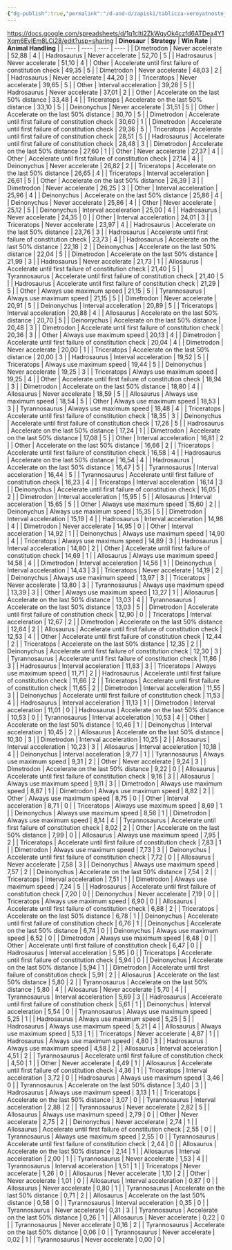 ```yaml
---
{"dg-publish":true,"permalink":"/d-and-d/zapiski/tablicza-veroyatnostej-pobedy-v-skachkah/","created":"2024-01-16T22:36:02.990+04:00","updated":"2024-01-16T22:42:00.260+04:00"}
---
```



https://docs.google.com/spreadsheets/d/1q1cIti2ZkWqyOk4czfd6ATDea4Y1Xqm6EyIEm8LCi28/edit?usp=sharing
| **Dinosaur** | **Strategy** | **Win Rate** | **Animal Handling** |
| ---- | ---- | ---- | ---- |
| Dimetrodon | Never accelerate | 52,88 | 4 |
| Hadrosaurus | Never accelerate | 52,70 | 5 |
| Hadrosaurus | Never accelerate | 51,10 | 4 |
| Other | Accelerate until first failure of constitution check | 49,35 | 5 |
| Dimetrodon | Never accelerate | 48,03 | 2 |
| Hadrosaurus | Never accelerate | 44,20 | 3 |
| Triceratops | Never accelerate | 39,65 | 5 |
| Other | Interval acceleration | 39,28 | 5 |
| Hadrosaurus | Never accelerate | 37,01 | 2 |
| Other | Accelerate on the last 50% distance | 33,48 | 4 |
| Triceratops | Accelerate on the last 50% distance | 33,10 | 5 |
| Deinonychus | Never accelerate | 31,51 | 5 |
| Other | Accelerate on the last 50% distance | 30,70 | 5 |
| Dimetrodon | Accelerate until first failure of constitution check | 30,60 | 1 |
| Dimetrodon | Accelerate until first failure of constitution check | 29,36 | 5 |
| Triceratops | Accelerate until first failure of constitution check | 28,51 | 5 |
| Hadrosaurus | Accelerate until first failure of constitution check | 28,48 | 3 |
| Dimetrodon | Accelerate on the last 50% distance | 27,60 | 1 |
| Other | Never accelerate | 27,37 | 4 |
| Other | Accelerate until first failure of constitution check | 27,14 | 4 |
| Deinonychus | Never accelerate | 26,82 | 2 |
| Triceratops | Accelerate on the last 50% distance | 26,65 | 4 |
| Triceratops | Interval acceleration | 26,61 | 5 |
| Other | Accelerate on the last 50% distance | 26,39 | 3 |
| Dimetrodon | Never accelerate | 26,25 | 3 |
| Other | Interval acceleration | 25,96 | 4 |
| Deinonychus | Accelerate on the last 50% distance | 25,86 | 4 |
| Deinonychus | Never accelerate | 25,86 | 4 |
| Other | Never accelerate | 25,12 | 5 |
| Deinonychus | Interval acceleration | 25,00 | 4 |
| Hadrosaurus | Never accelerate | 24,35 | 0 |
| Other | Interval acceleration | 24,01 | 3 |
| Triceratops | Never accelerate | 23,97 | 4 |
| Hadrosaurus | Accelerate on the last 50% distance | 23,76 | 3 |
| Hadrosaurus | Accelerate until first failure of constitution check | 23,73 | 4 |
| Hadrosaurus | Accelerate on the last 50% distance | 22,18 | 2 |
| Deinonychus | Accelerate on the last 50% distance | 22,04 | 5 |
| Dimetrodon | Accelerate on the last 50% distance | 21,99 | 3 |
| Hadrosaurus | Never accelerate | 21,73 | 1 |
| Allosaurus | Accelerate until first failure of constitution check | 21,40 | 5 |
| Tyrannosaurus | Accelerate until first failure of constitution check | 21,40 | 5 |
| Hadrosaurus | Accelerate until first failure of constitution check | 21,29 | 5 |
| Other | Always use maximum speed | 21,15 | 5 |
| Tyrannosaurus | Always use maximum speed | 21,15 | 5 |
| Dimetrodon | Never accelerate | 20,91 | 5 |
| Deinonychus | Interval acceleration | 20,89 | 5 |
| Triceratops | Interval acceleration | 20,88 | 4 |
| Allosaurus | Accelerate on the last 50% distance | 20,70 | 5 |
| Deinonychus | Accelerate on the last 50% distance | 20,48 | 3 |
| Dimetrodon | Accelerate until first failure of constitution check | 20,36 | 3 |
| Other | Always use maximum speed | 20,13 | 4 |
| Dimetrodon | Accelerate until first failure of constitution check | 20,04 | 4 |
| Dimetrodon | Never accelerate | 20,00 | 1 |
| Triceratops | Accelerate on the last 50% distance | 20,00 | 3 |
| Hadrosaurus | Interval acceleration | 19,52 | 5 |
| Triceratops | Always use maximum speed | 19,44 | 5 |
| Deinonychus | Never accelerate | 19,25 | 3 |
| Triceratops | Always use maximum speed | 19,25 | 4 |
| Other | Accelerate until first failure of constitution check | 18,94 | 3 |
| Dimetrodon | Accelerate on the last 50% distance | 18,80 | 4 |
| Allosaurus | Never accelerate | 18,59 | 5 |
| Allosaurus | Always use maximum speed | 18,54 | 5 |
| Other | Always use maximum speed | 18,53 | 3 |
| Tyrannosaurus | Always use maximum speed | 18,48 | 4 |
| Triceratops | Accelerate until first failure of constitution check | 18,35 | 3 |
| Deinonychus | Accelerate until first failure of constitution check | 17,26 | 5 |
| Hadrosaurus | Accelerate on the last 50% distance | 17,24 | 1 |
| Dimetrodon | Accelerate on the last 50% distance | 17,08 | 5 |
| Other | Interval acceleration | 16,81 | 2 |
| Other | Accelerate on the last 50% distance | 16,66 | 2 |
| Triceratops | Accelerate until first failure of constitution check | 16,58 | 4 |
| Hadrosaurus | Accelerate on the last 50% distance | 16,54 | 4 |
| Hadrosaurus | Accelerate on the last 50% distance | 16,47 | 5 |
| Tyrannosaurus | Interval acceleration | 16,44 | 5 |
| Tyrannosaurus | Accelerate until first failure of constitution check | 16,23 | 4 |
| Triceratops | Interval acceleration | 16,14 | 3 |
| Deinonychus | Accelerate until first failure of constitution check | 16,05 | 2 |
| Dimetrodon | Interval acceleration | 15,95 | 5 |
| Allosaurus | Interval acceleration | 15,65 | 5 |
| Other | Always use maximum speed | 15,60 | 2 |
| Deinonychus | Always use maximum speed | 15,35 | 5 |
| Dimetrodon | Interval acceleration | 15,19 | 4 |
| Hadrosaurus | Interval acceleration | 14,98 | 4 |
| Dimetrodon | Never accelerate | 14,95 | 0 |
| Other | Interval acceleration | 14,92 | 1 |
| Deinonychus | Always use maximum speed | 14,90 | 4 |
| Triceratops | Always use maximum speed | 14,89 | 3 |
| Hadrosaurus | Interval acceleration | 14,80 | 2 |
| Other | Accelerate until first failure of constitution check | 14,69 | 1 |
| Allosaurus | Always use maximum speed | 14,58 | 4 |
| Dimetrodon | Interval acceleration | 14,56 | 1 |
| Deinonychus | Interval acceleration | 14,43 | 3 |
| Triceratops | Never accelerate | 14,19 | 2 |
| Deinonychus | Always use maximum speed | 13,97 | 3 |
| Triceratops | Never accelerate | 13,80 | 3 |
| Tyrannosaurus | Always use maximum speed | 13,39 | 3 |
| Other | Always use maximum speed | 13,27 | 1 |
| Allosaurus | Accelerate on the last 50% distance | 13,03 | 4 |
| Tyrannosaurus | Accelerate on the last 50% distance | 13,03 | 5 |
| Dimetrodon | Accelerate until first failure of constitution check | 12,90 | 0 |
| Triceratops | Interval acceleration | 12,67 | 2 |
| Dimetrodon | Accelerate on the last 50% distance | 12,64 | 2 |
| Allosaurus | Accelerate until first failure of constitution check | 12,53 | 4 |
| Other | Accelerate until first failure of constitution check | 12,44 | 2 |
| Triceratops | Accelerate on the last 50% distance | 12,35 | 2 |
| Deinonychus | Accelerate until first failure of constitution check | 12,30 | 3 |
| Tyrannosaurus | Accelerate until first failure of constitution check | 11,86 | 3 |
| Hadrosaurus | Interval acceleration | 11,83 | 3 |
| Triceratops | Always use maximum speed | 11,71 | 2 |
| Hadrosaurus | Accelerate until first failure of constitution check | 11,66 | 2 |
| Triceratops | Accelerate until first failure of constitution check | 11,65 | 2 |
| Dimetrodon | Interval acceleration | 11,55 | 3 |
| Deinonychus | Accelerate until first failure of constitution check | 11,53 | 4 |
| Hadrosaurus | Interval acceleration | 11,13 | 1 |
| Dimetrodon | Interval acceleration | 11,01 | 0 |
| Hadrosaurus | Accelerate on the last 50% distance | 10,53 | 0 |
| Tyrannosaurus | Interval acceleration | 10,53 | 4 |
| Other | Accelerate on the last 50% distance | 10,46 | 1 |
| Deinonychus | Interval acceleration | 10,45 | 2 |
| Allosaurus | Accelerate on the last 50% distance | 10,30 | 3 |
| Dimetrodon | Interval acceleration | 10,25 | 2 |
| Allosaurus | Interval acceleration | 10,23 | 3 |
| Allosaurus | Interval acceleration | 10,18 | 4 |
| Deinonychus | Interval acceleration | 9,77 | 1 |
| Tyrannosaurus | Always use maximum speed | 9,31 | 2 |
| Other | Never accelerate | 9,24 | 3 |
| Dimetrodon | Accelerate on the last 50% distance | 9,22 | 0 |
| Allosaurus | Accelerate until first failure of constitution check | 9,16 | 3 |
| Allosaurus | Always use maximum speed | 9,11 | 3 |
| Dimetrodon | Always use maximum speed | 8,87 | 1 |
| Dimetrodon | Always use maximum speed | 8,82 | 2 |
| Other | Always use maximum speed | 8,75 | 0 |
| Other | Interval acceleration | 8,71 | 0 |
| Triceratops | Always use maximum speed | 8,69 | 1 |
| Deinonychus | Always use maximum speed | 8,56 | 1 |
| Dimetrodon | Always use maximum speed | 8,14 | 4 |
| Tyrannosaurus | Accelerate until first failure of constitution check | 8,02 | 2 |
| Other | Accelerate on the last 50% distance | 7,99 | 0 |
| Allosaurus | Always use maximum speed | 7,95 | 2 |
| Triceratops | Accelerate until first failure of constitution check | 7,83 | 1 |
| Dimetrodon | Always use maximum speed | 7,73 | 3 |
| Deinonychus | Accelerate until first failure of constitution check | 7,72 | 0 |
| Allosaurus | Never accelerate | 7,58 | 3 |
| Deinonychus | Always use maximum speed | 7,57 | 2 |
| Deinonychus | Accelerate on the last 50% distance | 7,54 | 2 |
| Triceratops | Interval acceleration | 7,51 | 1 |
| Dimetrodon | Always use maximum speed | 7,24 | 5 |
| Hadrosaurus | Accelerate until first failure of constitution check | 7,20 | 0 |
| Deinonychus | Never accelerate | 7,19 | 0 |
| Triceratops | Always use maximum speed | 6,90 | 0 |
| Allosaurus | Accelerate until first failure of constitution check | 6,88 | 2 |
| Triceratops | Accelerate on the last 50% distance | 6,78 | 1 |
| Deinonychus | Accelerate until first failure of constitution check | 6,76 | 1 |
| Deinonychus | Accelerate on the last 50% distance | 6,74 | 0 |
| Deinonychus | Always use maximum speed | 6,52 | 0 |
| Dimetrodon | Always use maximum speed | 6,48 | 0 |
| Other | Accelerate until first failure of constitution check | 6,47 | 0 |
| Hadrosaurus | Interval acceleration | 5,95 | 0 |
| Triceratops | Accelerate until first failure of constitution check | 5,94 | 0 |
| Deinonychus | Accelerate on the last 50% distance | 5,94 | 1 |
| Dimetrodon | Accelerate until first failure of constitution check | 5,91 | 2 |
| Allosaurus | Accelerate on the last 50% distance | 5,80 | 2 |
| Tyrannosaurus | Accelerate on the last 50% distance | 5,80 | 4 |
| Allosaurus | Never accelerate | 5,70 | 4 |
| Tyrannosaurus | Interval acceleration | 5,69 | 3 |
| Hadrosaurus | Accelerate until first failure of constitution check | 5,61 | 1 |
| Deinonychus | Interval acceleration | 5,54 | 0 |
| Tyrannosaurus | Always use maximum speed | 5,25 | 1 |
| Hadrosaurus | Always use maximum speed | 5,25 | 5 |
| Hadrosaurus | Always use maximum speed | 5,21 | 4 |
| Allosaurus | Always use maximum speed | 5,13 | 1 |
| Triceratops | Never accelerate | 4,87 | 1 |
| Hadrosaurus | Always use maximum speed | 4,80 | 3 |
| Hadrosaurus | Always use maximum speed | 4,58 | 2 |
| Allosaurus | Interval acceleration | 4,51 | 2 |
| Tyrannosaurus | Accelerate until first failure of constitution check | 4,50 | 1 |
| Other | Never accelerate | 4,49 | 1 |
| Allosaurus | Accelerate until first failure of constitution check | 4,36 | 1 |
| Triceratops | Interval acceleration | 3,72 | 0 |
| Hadrosaurus | Always use maximum speed | 3,46 | 0 |
| Tyrannosaurus | Accelerate on the last 50% distance | 3,40 | 3 |
| Hadrosaurus | Always use maximum speed | 3,13 | 1 |
| Triceratops | Accelerate on the last 50% distance | 3,07 | 0 |
| Tyrannosaurus | Interval acceleration | 2,88 | 2 |
| Tyrannosaurus | Never accelerate | 2,82 | 5 |
| Allosaurus | Always use maximum speed | 2,79 | 0 |
| Other | Never accelerate | 2,75 | 2 |
| Deinonychus | Never accelerate | 2,74 | 1 |
| Allosaurus | Accelerate until first failure of constitution check | 2,55 | 0 |
| Tyrannosaurus | Always use maximum speed | 2,55 | 0 |
| Tyrannosaurus | Accelerate until first failure of constitution check | 2,44 | 0 |
| Allosaurus | Accelerate on the last 50% distance | 2,14 | 1 |
| Allosaurus | Interval acceleration | 2,00 | 1 |
| Tyrannosaurus | Never accelerate | 1,53 | 4 |
| Tyrannosaurus | Interval acceleration | 1,51 | 1 |
| Triceratops | Never accelerate | 1,26 | 0 |
| Allosaurus | Never accelerate | 1,10 | 2 |
| Other | Never accelerate | 1,01 | 0 |
| Allosaurus | Interval acceleration | 0,87 | 0 |
| Allosaurus | Never accelerate | 0,80 | 1 |
| Tyrannosaurus | Accelerate on the last 50% distance | 0,71 | 2 |
| Allosaurus | Accelerate on the last 50% distance | 0,58 | 0 |
| Tyrannosaurus | Interval acceleration | 0,35 | 0 |
| Tyrannosaurus | Never accelerate | 0,31 | 3 |
| Tyrannosaurus | Accelerate on the last 50% distance | 0,26 | 1 |
| Allosaurus | Never accelerate | 0,22 | 0 |
| Tyrannosaurus | Never accelerate | 0,16 | 2 |
| Tyrannosaurus | Accelerate on the last 50% distance | 0,06 | 0 |
| Tyrannosaurus | Never accelerate | 0,02 | 1 |
| Tyrannosaurus | Never accelerate | 0,00 | 0 |